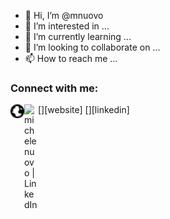 - 👋 Hi, I’m @mnuovo
- 👀 I’m interested in ...
- 🌱 I’m currently learning ...
- 💞️ I’m looking to collaborate on ...
- 📫 How to reach me ...

### Connect with me:

[<img align="left" alt="michelenuovo.com" width="22px" src="https://raw.githubusercontent.com/iconic/open-iconic/master/svg/globe.svg" />][website]
[<img align="left" alt="michelenuovo | LinkedIn" width="22px" src="https://cdn.jsdelivr.net/npm/simple-icons@v3/icons/linkedin.svg" />][linkedin]

<!---
mnuovo/mnuovo is a ✨ special ✨ repository because its `README.md` (this file) appears on your GitHub profile.
You can click the Preview link to take a look at your changes.
--->
